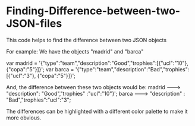 # Finding-Difference-between-two-JSON-files

This code helps to find the difference between two JSON objects

For example: 
We have the objects "madrid" and "barca"

var madrid = '{"type":"team","description":"Good","trophies":[{"ucl":"10"}, {"copa":"5"}]}';
var barca = '{"type":"team","description":"Bad","trophies":[{"ucl":"3"}, {"copa":"5"}]}';

And, the difference between these two objects would be: 
madrid ---> "description": "Good","trophies" :"ucl":"10"}';
barca  ---> "description" : "Bad","trophies":"ucl":"3";

The differences can be highlighted with a different color palette to make it more obvious. 
